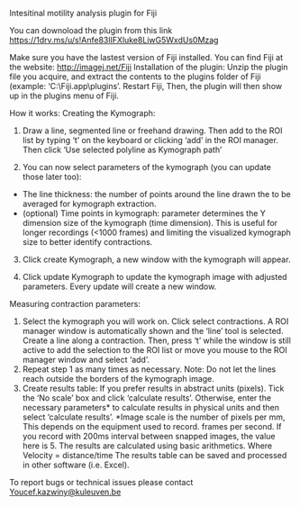 Intesitinal motility analysis plugin for Fiji

You can downoload the plugin from this link https://1drv.ms/u/s!Anfe83lIFXluke8LiwG5WxdUs0Mzag


Make sure you have the lastest version of Fiji installed. You can find Fiji at the website: http://imagej.net/Fiji
Installation of the plugin: 
Unzip the plugin file you acquire, and extract the contents to the plugins folder of Fiji (example: ‘C:\Fiji.app\plugins’. Restart Fiji, Then, the plugin will then show up in the plugins menu of Fiji. 

How it works: 
Creating the Kymograph: 

1. Draw a line, segmented line or freehand drawing. Then add to the ROI list by typing ‘t’ on the keyboard or clicking ‘add’ in the ROI manager. Then click ‘Use selected polyline as Kymograph path’

2. You can now select parameters of the kymograph (you can update those later too):
- The line thickness: the number of points around the line drawn the to be averaged for kymograph extraction.
- (optional) Time points in kymograph: parameter determines the Y dimension size of the kymograph (time dimension). This is useful for longer recordings (<1000 frames) and limiting the visualized kymograph size to better identify contractions.

3. Click create Kymograph, a new window with the kymograph will appear. 

4. Click update Kymograph to update the kymograph image with adjusted parameters. Every update will create a new window.

Measuring contraction parameters:
1.	Select the kymograph you will work on. Click select contractions. A ROI manager window is automatically shown and the ‘line’ tool is selected. Create a line along a contraction. Then, press ‘t’ while the window is still active to add the selection to the ROI list or move  you mouse to the ROI manager window and select ‘add’.
2.	Repeat step 1 as many times as necessary. Note: Do not let the lines reach outside the borders of the kymograph image.
3.	Create results table: If you prefer results in abstract units (pixels). Tick the ‘No scale’ box and click ‘calculate results’. Otherwise, enter the necessary parameters* to calculate results in physical units and then select ‘calculate results’.
*Image scale is the number of pixels per mm, This depends on the equipment used to record.
frames per second. If you record with 200ms interval between snapped images, the value here is 5.
The results are calculated using basic arithmetics. Where Velocity = distance/time
The results table can be saved and processed in other software (i.e. Excel).


To report bugs or technical issues please contact Youcef.kazwiny@kuleuven.be



